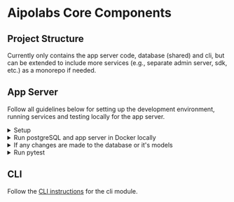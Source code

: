 # Aipolabs Core Components

## Project Structure
Currently only contains the app server code, database (shared) and cli,
but can be extended to include more services (e.g., separate admin server, sdk, etc.) as a monorepo if needed.

## App Server
Follow all guidelines below for setting up the development environment, running services and testing locally for the app server.


<details>
  <summary>Setup</summary>

  - Git clone the repo
  - Python ^3.12
  - Install `docker`
  - Install `poetry`
  - Activate virtual env: `poetry shell`
    - We use docker and docker compose to run components in a container, so using a virtual env is more for development purposes. (IDE, pytest, dev dependencies, etc.)
  - Install dependencies: `poetry install`
  - Set up `.env` file according to `.env.example`, it's for running locally and pytest only
  - Coding style
    - all the following tools are part of `pyproject.toml` dev dependencies, and are automatically installed when running `poetry install`
    - use `black` to format the code
    - use `flake8` to lint the code
    - use `mypy` to type check the code
    - use `isort` to sort the imports
    - use `pre-commit` to run the above tools as pre-commit hooks
  - Install `pre-commit` hooks: `pre-commit install`
  - Setup you preferred editor to use `Black` formatter
    - e.g., you might need to install `Black` formatter extension in VS Code, and configure the setting as below
      ```json
      {
        "editor.formatOnSave": true,
        "editor.defaultFormatter": "ms-python.black-formatter"
      }
      ```
</details>

<details>
  <summary>Run postgreSQL and app server in Docker locally</summary>

  - Build app server and start the database and app server
    - `docker-compose up --build`
  - Set up the database (running in docker) with the latest migration 
    - `alembic upgrade head`
  - (Optional) Connect to the database using a GUI client like `DBeaver`
    - Parameters for the db connection can be found in the `.env` file
  - You can access the `Swagger UI` at `http://localhost:8000/v1/docs`
</details>

<details>
  <summary>If any changes are made to the database or it's models</summary>

  - You need to generate a new migration, which will generate a new file in `database/alembic/versions/`
  - First check if new upgrade operations detected: `alembic check`
  - If so, generate a new migration file: `alembic revision --autogenerate -m "<some message>"`
  - (If needed) Change the generated file in `database/alembic/versions/` to add the necessary changes (that are not auto-generated), e.g.,:
    - import `pgvector` library for `Vector` type
    - create and drop necessary indexes
    - create and drop vector extension
    - ...  
  - Apply the changes to the **local** database: `alembic upgrade head`
  - (If needed) you can undo the last change to the database: `alembic downgrade -1`
  - Test the changes by `pytest` and local end to end tests
</details>

<details>
  <summary>Run pytest</summary>

  - Make sure a local db is running by `docker-compose up db` (no need to run `app` server for `pytest`)
  - Make sure you have applied the latest migrations to the database, and all tables are empty
    - `alembic upgrade head`
  - Run tests
    - `pytest -vv -s`
</details>


## CLI
Follow the [CLI instructions](cli/README.md) for the cli module.

